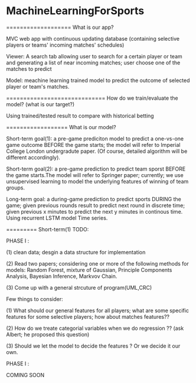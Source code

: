 # MachineLearningForSports



===================
What is our app?


MVC web app with continuous updating database (containing selective players or teams' incoming matches' schedules)

Viewer: A search tab allowing user to search for a certain player or team and generating a list of near incoming matches; user choose one of the matches to predict

Model: meachine learning trained model to predict the outcome of selected player or team's matches.



=============================
How do we train/evaluate the model? (what is our target?)

Using trained/tested result to compare with historical betting 



==================
What is our model?

Short-term goal(1): a pre-game prediciton model to predict a one-vs-one game outcome BEFORE the game starts; the model will refer to Imperial College London undergradute paper. (Of course, detailed algorithm will be different accordingly).


Short-term goal(2): a pre-game prediction to predict team sporst BEFORE the game starts.The model will refer to Springer paper; currently; we use unsupervised learning to model the underlying features of winning of team groups.


Long-term goal: a during-game prediction to predict sports DURING the game; given previous rounds result to predict next round in discrete time; given previous x minutes to predict the next y minutes in continous time. Using recurrent LSTM model Time series. 


=========
Short-term(1) TODO:

PHASE I :

(1) clean data; desgin a data structure for implementation

(2) Read two papers; considering one or more of the following methods for models: Random Forest, mixture of Gaussian, Principle Components Analysis, Bayesian Inference, Markvov Chain.

(3) Come up with a general strcuture of program(UML,CRC)

Few things to consider:

(1) What should our general features for all players; what are some specific features for some selective players; how about matches features??

(2) How do we treate categorial variables when we do regression ?? (ask Albert; he proposed this question)

(3) Should we let the model to decide the features ? Or we decide it our own.


PHASE I :

COMING SOON
